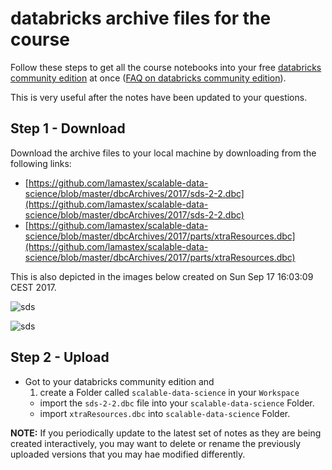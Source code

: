 # databricks archive files for the course

Follow these steps to get all the course notebooks into your free [databricks community edition](https://community.cloud.databricks.com/login.html) at once ([FAQ on databricks community edition](https://databricks.com/product/faq/community-edition)). 

This is very useful after the notes have been updated to your questions.

## Step 1 - Download
Download the archive files to your local machine by downloading from the following links:

* [https://github.com/lamastex/scalable-data-science/blob/master/dbcArchives/2017/sds-2-2.dbc](https://github.com/lamastex/scalable-data-science/blob/master/dbcArchives/2017/sds-2-2.dbc)
* [https://github.com/lamastex/scalable-data-science/blob/master/dbcArchives/2017/parts/xtraResources.dbc](https://github.com/lamastex/scalable-data-science/blob/master/dbcArchives/2017/parts/xtraResources.dbc)

This is also depicted in the images below created on Sun Sep 17 16:03:09 CEST 2017.


![sds](https://github.com/lamastex/scalable-data-science/raw/master/_sds/2/2/db/dbcArchive/images/dbcArchive-sds-2-2_Download.png)

![sds](https://github.com/lamastex/scalable-data-science/raw/master/_sds/2/2/db/dbcArchive/images/dbcArchive-sds-2-2-xtraResources.png)

## Step 2 - Upload

* Got to your databricks community edition and 
   1. create a Folder called `scalable-data-science` in your `Workspace` 
   * import the `sds-2-2.dbc` file  into your `scalable-data-science` Folder.
   * import `xtraResources.dbc` into `scalable-data-science` Folder.

**NOTE:** If you periodically update to the latest set of notes as they are being created interactively, you may want to delete or rename the previously uploaded versions that you may hae modified differently.
